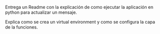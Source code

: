 Entrega un Readme con la explicación de como ejecutar la aplicación en python para actualizar un mensaje.

Explica como se crea un virtual environment y como se configura la capa de la funciones.

